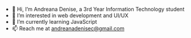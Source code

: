 - 👋 Hi, I’m Andreana Denise, a 3rd Year Information Technology student 
- 👀 I’m interested in web development and UI/UX
- 🌱 I’m currently learning JavaScript
- 📫 Reach me at andreanadenisec@gmail.com

<!---
andreanadenisec/andreanadenisec is a ✨ special ✨ repository because its `README.md` (this file) appears on your GitHub profile.
You can click the Preview link to take a look at your changes.
--->
